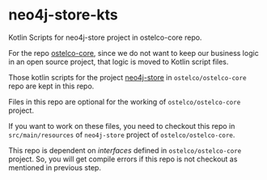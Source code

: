 # neo4j-store-kts
Kotlin Scripts for neo4j-store project in ostelco-core repo.

For the repo [ostelco-core](https://github.com/ostelco/ostelco-core), since we do not want to keep our business logic in
an open source project, that logic is moved to Kotlin script files.
  
Those kotlin scripts for the project [neo4j-store](https://github.com/ostelco/ostelco-core/tree/develop/neo4j-store)
in `ostelco/ostelco-core` repo are kept in this repo.

Files in this repo are optional for the working of `ostelco/ostelco-core` project.
 
If you want to work on these files, you need to checkout this repo in `src/main/resources` of `neo4j-store`
project of `ostelco/ostelco-core`.

This repo is dependent on _interfaces_ defined in `ostelco/ostelco-core` project.  So, you will get compile errors if
this repo is not checkout as mentioned in previous step.